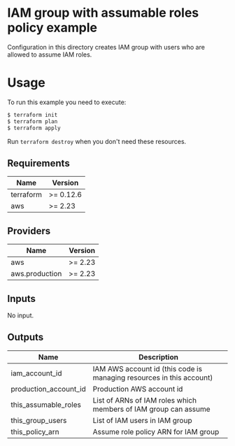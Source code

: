 # IAM group with assumable roles policy example

Configuration in this directory creates IAM group with users who are allowed to assume IAM roles.

# Usage

To run this example you need to execute:

```bash
$ terraform init
$ terraform plan
$ terraform apply
```

Run `terraform destroy` when you don't need these resources.

<!-- BEGINNING OF PRE-COMMIT-TERRAFORM DOCS HOOK -->
## Requirements

| Name | Version |
|------|---------|
| terraform | >= 0.12.6 |
| aws | >= 2.23 |

## Providers

| Name | Version |
|------|---------|
| aws | >= 2.23 |
| aws.production | >= 2.23 |

## Inputs

No input.

## Outputs

| Name | Description |
|------|-------------|
| iam\_account\_id | IAM AWS account id (this code is managing resources in this account) |
| production\_account\_id | Production AWS account id |
| this\_assumable\_roles | List of ARNs of IAM roles which members of IAM group can assume |
| this\_group\_users | List of IAM users in IAM group |
| this\_policy\_arn | Assume role policy ARN for IAM group |

<!-- END OF PRE-COMMIT-TERRAFORM DOCS HOOK -->

